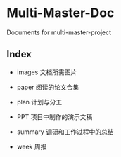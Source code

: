 # Multi-Master-Doc
Documents for multi-master-project

## Index

+ images  文档所需图片

+ paper 阅读的论文合集

+ plan 计划与分工

+ PPT 项目中制作的演示文稿

+ summary 调研和工作过程中的总结

+ week 周报

  